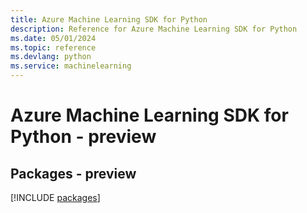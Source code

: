 ```yaml
---
title: Azure Machine Learning SDK for Python
description: Reference for Azure Machine Learning SDK for Python
ms.date: 05/01/2024
ms.topic: reference
ms.devlang: python
ms.service: machinelearning
---
```

# Azure Machine Learning SDK for Python - preview
## Packages - preview
[!INCLUDE [packages](machine-learning-index.md)]